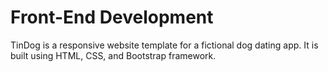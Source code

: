 # Front-End Development
TinDog is a responsive website template for a fictional dog dating app. It is built using HTML, CSS, and Bootstrap framework.
